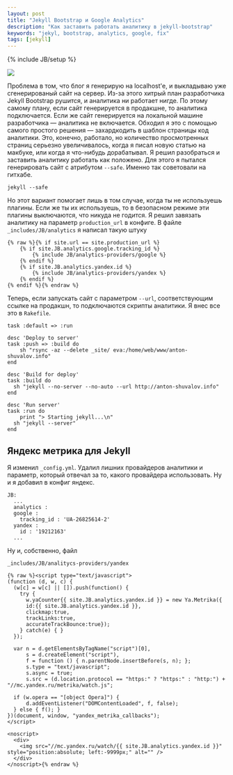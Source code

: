 ```yaml
---
layout: post
title: "Jekyll Bootstrap и Google Analytics"
description: "Как заставить работать аналитику в jekyll-bootstrap"
keywords: "jekyl, bootstrap, analytics, google, fix"
tags: [jekyll]
---
```

{% include JB/setup %}

![](http://31808.selcdn.ru/it-prm/pics/jekyll.png) 
 
Проблема в том, что блог я генерирую на localhost'e, и выкладываю уже сгенерированый сайт на сервер. Из-за этого хитрый план разработчика Jekyll Bootstrap рушится, и аналитика ни работает нигде. По этому самому плану, если сайт генерируется в продакшне, то аналитика подключается. Если же сайт генерируется на локальной машине разработчика — аналитика не включается. Обходил я это с помощью самого простого решения — захардкодить в шаблон страницы код аналитики. Это, конечно, работало, но количество просмотренных страниц серьезно увеличивалось, когда я писал новую статью на макбуке, или когда я что-нибудь дорабатывал. 
Я решил разобраться и заставить аналитику работать как положено. Для этого я пытался генерировать сайт с атрибутом `--safe`. Именно так советовали на гитхабе.
<pre><code>jekyll --safe</code></pre>
Но этот вариант помогает лишь в том случае, когда ты не используешь плагины. Если же ты их используешь, то в безопасном режиме эти плагины выключаются, что никуда не годится. Я решил завязать аналитику на параметр `production_url` в конфиге. В файле `_includes/JB/analytics` я написал такую штуку
<pre><code  class="ruby">{% raw %}{% if site.url == site.production_url %}
    {% if site.JB.analytics.google.tracking_id %}
        {% include JB/analytics-providers/google %}
    {% endif %}
    {% if site.JB.analytics.yandex.id %}
        {% include JB/analytics-providers/yandex %}
    {% endif %}
{% endif %}{% endraw %}</code></pre> 
Теперь, если запускать сайт с параметром `--url`, соответствующим ссылке на продакшн, то подключаются скрипты аналитики. Я внес все это в `Rakefile`.
<pre><code>task :default => :run
 
desc 'Deploy to server'
task :push => :build do
    sh "rsync -az --delete _site/ eva:/home/web/www/anton-shuvalov.info"
end
 
desc 'Build for deploy'
task :build do
  sh "jekyll --no-server --no-auto --url http://anton-shuvalov.info"
end
 
desc 'Run server'
task :run do
    print "> Starting jekyll...\n"
  sh "jekyll --server"
end</code></pre>
 
## Яндекс метрика для Jekyll
 
Я изменил `_config.yml`. Удалил лишних провайдеров аналитики и параметр, который отвечал за то, какого провайдера использовать. Ну и я добавил в конфиг яндекс.
 
<pre><code class="ruby">JB:
  ...
  analytics :
  google : 
    tracking_id : 'UA-26825614-2'
  yandex :
    id : '19212163'
  ...
</code></pre>
 
Ну и, собственно, файл 
<pre><code>_includes/JB/analitycs-providers/yandex</code></pre>
<pre><code>{% raw %}&lt;script type="text/javascript"&gt;
(function (d, w, c) {
  (w[c] = w[c] || []).push(function() {
    try {
      w.yaCounter{{ site.JB.analytics.yandex.id }} = new Ya.Metrika({
      id:{{ site.JB.analytics.yandex.id }},
      clickmap:true,
      trackLinks:true,
      accurateTrackBounce:true});
    } catch(e) { }
  });
 
  var n = d.getElementsByTagName("script")[0],
      s = d.createElement("script"),
      f = function () { n.parentNode.insertBefore(s, n); };
      s.type = "text/javascript";
      s.async = true;
      s.src = (d.location.protocol == "https:" ? "https:" : "http:") + "//mc.yandex.ru/metrika/watch.js";
 
  if (w.opera == "[object Opera]") {
      d.addEventListener("DOMContentLoaded", f, false);
  } else { f(); }
})(document, window, "yandex_metrika_callbacks");
&lt;/script&gt;
 
&lt;noscript&gt;
  &lt;div&gt;
    &lt;img src="//mc.yandex.ru/watch/{{ site.JB.analytics.yandex.id }}" style="position:absolute; left:-9999px;" alt="" /&gt;
  &lt;/div&gt;
&lt;/noscript&gt;{% endraw %}</code></pre>